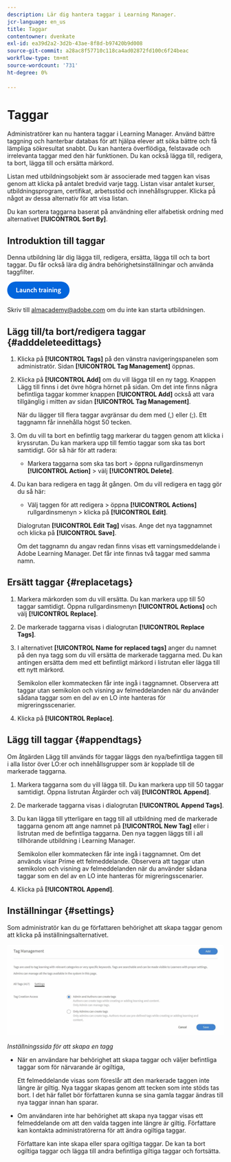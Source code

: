 ```yaml
---
description: Lär dig hantera taggar i Learning Manager.
jcr-language: en_us
title: Taggar
contentowner: dvenkate
exl-id: ea39d2a2-3d2b-43ae-8f8d-b97420b9d008
source-git-commit: a28ac8f57710c118ca4ad02872fd100c6f24beac
workflow-type: tm+mt
source-wordcount: '731'
ht-degree: 0%

---
```


# Taggar

Administratörer kan nu hantera taggar i Learning Manager. Använd bättre taggning och hanterbar databas för att hjälpa elever att söka bättre och få lämpliga sökresultat snabbt. Du kan hantera överflödiga, felstavade och irrelevanta taggar med den här funktionen. Du kan också lägga till, redigera, ta bort, lägga till och ersätta märkord.

Listan med utbildningsobjekt som är associerade med taggen kan visas genom att klicka på antalet bredvid varje tagg. Listan visar antalet kurser, utbildningsprogram, certifikat, arbetsstöd och innehållsgrupper. Klicka på något av dessa alternativ för att visa listan.

Du kan sortera taggarna baserat på användning eller alfabetisk ordning med alternativet **[!UICONTROL Sort By]**.

## Introduktion till taggar

Denna utbildning lär dig lägga till, redigera, ersätta, lägga till och ta bort taggar. Du får också lära dig ändra behörighetsinställningar och använda taggfilter.

[![knapp](assets/launch-training-button.png)](https://content.adobelearningmanageracademy.com/app/learner?accountId=98632#/course/8318920)

Skriv till <almacademy@adobe.com> om du inte kan starta utbildningen.

## Lägg till/ta bort/redigera taggar {#adddeleteedittags}

1. Klicka på **[!UICONTROL Tags]** på den vänstra navigeringspanelen som administratör. Sidan **[!UICONTROL Tag Management]** öppnas.
1. Klicka på **[!UICONTROL Add]** om du vill lägga till en ny tagg. Knappen Lägg till finns i det övre högra hörnet på sidan. Om det inte finns några befintliga taggar kommer knappen **[!UICONTROL Add]** också att vara tillgänglig i mitten av sidan **[!UICONTROL Tag Management]**.

   När du lägger till flera taggar avgränsar du dem med (,) eller (;). Ett taggnamn får innehålla högst 50 tecken.

1. Om du vill ta bort en befintlig tagg markerar du taggen genom att klicka i kryssrutan. Du kan markera upp till femtio taggar som ska tas bort samtidigt. Gör så här för att radera:

   * Markera taggarna som ska tas bort > öppna rullgardinsmenyn **[!UICONTROL Action]** > välj **[!UICONTROL Delete]**.

1. Du kan bara redigera en tagg åt gången. Om du vill redigera en tagg gör du så här:

   * Välj taggen för att redigera > öppna **[!UICONTROL Actions]**&#x200B;rullgardinsmenyn > klicka på **[!UICONTROL Edit]**.

   Dialogrutan **[!UICONTROL Edit Tag]** visas. Ange det nya taggnamnet och klicka på **[!UICONTROL Save]**.

   Om det taggnamn du angav redan finns visas ett varningsmeddelande i Adobe Learning Manager. Det får inte finnas två taggar med samma namn.

## Ersätt taggar {#replacetags}

1. Markera märkorden som du vill ersätta. Du kan markera upp till 50 taggar samtidigt. Öppna rullgardinsmenyn **[!UICONTROL Actions]** och välj **[!UICONTROL Replace]**.
1. De markerade taggarna visas i dialogrutan **[!UICONTROL Replace Tags]**.

1. I alternativet **[!UICONTROL Name for replaced tags]** anger du namnet på den nya tagg som du vill ersätta de markerade taggarna med. Du kan antingen ersätta dem med ett befintligt märkord i listrutan eller lägga till ett nytt märkord.

   Semikolon eller kommatecken får inte ingå i taggnamnet.  Observera att taggar utan semikolon och visning av felmeddelanden när du använder sådana taggar som en del av en LO inte hanteras för migreringsscenarier.

1. Klicka på **[!UICONTROL Replace]**.

## Lägg till taggar {#appendtags}

Om åtgärden Lägg till används för taggar läggs den nya/befintliga taggen till i alla listor över LO:er och innehållsgrupper som är kopplade till de markerade taggarna.

1. Markera taggarna som du vill lägga till. Du kan markera upp till 50 taggar samtidigt. Öppna listrutan Åtgärder och välj **[!UICONTROL Append]**.
1. De markerade taggarna visas i dialogrutan **[!UICONTROL Append Tags]**.
1. Du kan lägga till ytterligare en tagg till all utbildning med de markerade taggarna genom att ange namnet på **[!UICONTROL New Tag]** eller i listrutan med de befintliga taggarna. Den nya taggen läggs till i all tillhörande utbildning i Learning Manager.

   Semikolon eller kommatecken får inte ingå i taggnamnet. Om det används visar Prime ett felmeddelande. Observera att taggar utan semikolon och visning av felmeddelanden när du använder sådana taggar som en del av en LO inte hanteras för migreringsscenarier.

1. Klicka på **[!UICONTROL Append]**.

## Inställningar {#settings}

Som administratör kan du ge författaren behörighet att skapa taggar genom att klicka på inställningsalternativet.

![](assets/unknown-1.jpeg)

*Inställningssida för att skapa en tagg*

* När en användare har behörighet att skapa taggar och väljer befintliga taggar som för närvarande är ogiltiga,

  Ett felmeddelande visas som föreslår att den markerade taggen inte längre är giltig. Nya taggar skapas genom att tecken som inte stöds tas bort. I det här fallet bör författaren kunna se sina gamla taggar ändras till nya taggar innan han sparar.

* Om användaren inte har behörighet att skapa nya taggar visas ett felmeddelande om att den valda taggen inte längre är giltig. Författare kan kontakta administratörerna för att ändra ogiltiga taggar.

  Författare kan inte skapa eller spara ogiltiga taggar. De kan ta bort ogiltiga taggar och lägga till andra befintliga giltiga taggar och fortsätta.
